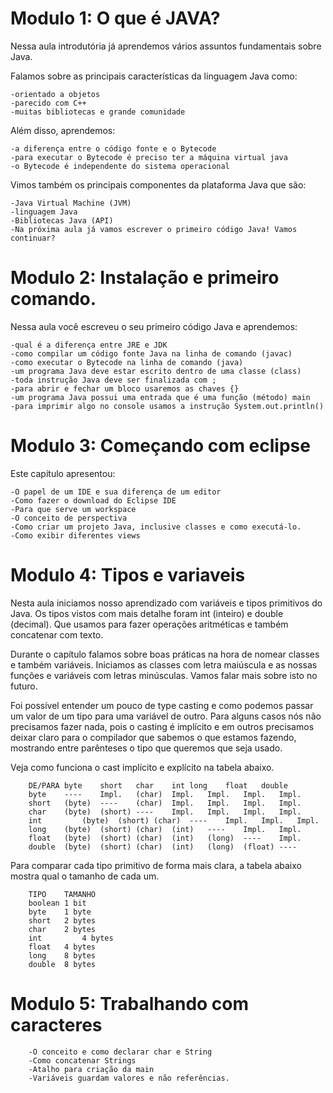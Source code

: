 # Modulo 1: O que é JAVA?

Nessa aula introdutória já aprendemos vários assuntos fundamentais sobre Java.

Falamos sobre as principais características da linguagem Java como:

    -orientado a objetos
    -parecido com C++
    -muitas bibliotecas e grande comunidade

Além disso, aprendemos:

    -a diferença entre o código fonte e o Bytecode
    -para executar o Bytecode é preciso ter a máquina virtual java
    -o Bytecode é independente do sistema operacional
  
Vimos também os principais componentes da plataforma Java que são:

    -Java Virtual Machine (JVM)
    -linguagem Java
    -Bibliotecas Java (API)
    -Na próxima aula já vamos escrever o primeiro código Java! Vamos continuar?

# Modulo 2: Instalação e primeiro comando.

Nessa aula você escreveu o seu primeiro código Java e aprendemos:

    -qual é a diferença entre JRE e JDK
    -como compilar um código fonte Java na linha de comando (javac)
    -como executar o Bytecode na linha de comando (java)
    -um programa Java deve estar escrito dentro de uma classe (class)
    -toda instrução Java deve ser finalizada com ;
    -para abrir e fechar um bloco usaremos as chaves {}
    -um programa Java possui uma entrada que é uma função (método) main
    -para imprimir algo no console usamos a instrução System.out.println()
    
# Modulo 3: Começando com eclipse


Este capítulo apresentou:

    -O papel de um IDE e sua diferença de um editor
    -Como fazer o download do Eclipse IDE
    -Para que serve um workspace
    -O conceito de perspectiva
    -Como criar um projeto Java, inclusive classes e como executá-lo.
    -Como exibir diferentes views

# Modulo 4: Tipos e variaveis

Nesta aula iniciamos nosso aprendizado com variáveis e tipos primitivos do Java. Os tipos vistos com mais detalhe foram int (inteiro) e double (decimal). Que usamos para fazer operações aritméticas e também concatenar com texto.

Durante o capítulo falamos sobre boas práticas na hora de nomear classes e também variáveis. Iniciamos as classes com letra maiúscula e as nossas funções e variáveis com letras minúsculas. Vamos falar mais sobre isto no futuro.

Foi possível entender um pouco de type casting e como podemos passar um valor de um tipo para uma variável de outro. Para alguns casos nós não precisamos fazer nada, pois o casting é implícito e em outros precisamos deixar claro para o compilador que sabemos o que estamos fazendo, mostrando entre parênteses o tipo que queremos que seja usado.

Veja como funciona o cast implícito e explícito na tabela abaixo.

        DE/PARA	byte	short	char	int	long	float	double
        byte	----	Impl.	(char)	Impl.	Impl.	Impl.	Impl.
        short	(byte)	----	(char)	Impl.	Impl.	Impl.	Impl.
        char	(byte)	(short)	----	Impl.	Impl.	Impl.	Impl.
        int	        (byte)	(short)	(char)	----	Impl.	Impl.	Impl.
        long	(byte)	(short)	(char)	(int)	----	Impl.	Impl.
        float	(byte)	(short)	(char)	(int)	(long)	----	Impl.
        double	(byte)	(short)	(char)	(int)	(long)	(float)	----
        
Para comparar cada tipo primitivo de forma mais clara, a tabela abaixo mostra qual o tamanho de cada um.

        TIPO	TAMANHO
        boolean	1 bit
        byte	1 byte
        short	2 bytes
        char	2 bytes
        int	        4 bytes
        float	4 bytes
        long	8 bytes
        double	8 bytes

# Modulo 5: Trabalhando com caracteres

        -O conceito e como declarar char e String
        -Como concatenar Strings
        -Atalho para criação da main
        -Variáveis guardam valores e não referências.
